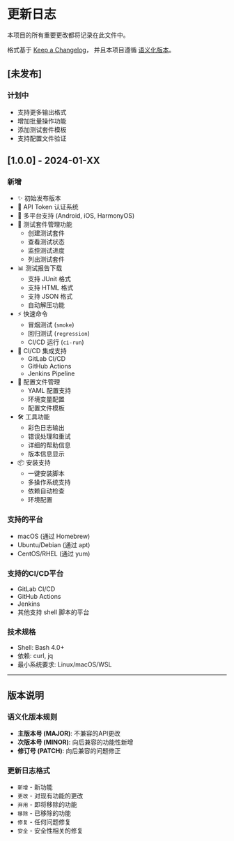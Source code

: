 # 更新日志

本项目的所有重要更改都将记录在此文件中。

格式基于 [Keep a Changelog](https://keepachangelog.com/zh-CN/1.0.0/)，
并且本项目遵循 [语义化版本](https://semver.org/spec/v2.0.0.html)。

## [未发布]

### 计划中
- 支持更多输出格式
- 增加批量操作功能
- 添加测试套件模板
- 支持配置文件验证

## [1.0.0] - 2024-01-XX

### 新增
- ✨ 初始发布版本
- 🔐 API Token 认证系统
- 📱 多平台支持 (Android, iOS, HarmonyOS)
- 🧪 测试套件管理功能
  - 创建测试套件
  - 查看测试状态
  - 监控测试进度
  - 列出测试套件
- 📊 测试报告下载
  - 支持 JUnit 格式
  - 支持 HTML 格式
  - 支持 JSON 格式
  - 自动解压功能
- ⚡ 快速命令
  - 冒烟测试 (`smoke`)
  - 回归测试 (`regression`)
  - CI/CD 运行 (`ci-run`)
- 🔄 CI/CD 集成支持
  - GitLab CI/CD
  - GitHub Actions
  - Jenkins Pipeline
- 📁 配置文件管理
  - YAML 配置支持
  - 环境变量配置
  - 配置文件模板
- 🛠️ 工具功能
  - 彩色日志输出
  - 错误处理和重试
  - 详细的帮助信息
  - 版本信息显示
- 📦 安装支持
  - 一键安装脚本
  - 多操作系统支持
  - 依赖自动检查
  - 环境配置

### 支持的平台
- macOS (通过 Homebrew)
- Ubuntu/Debian (通过 apt)
- CentOS/RHEL (通过 yum)

### 支持的CI/CD平台
- GitLab CI/CD
- GitHub Actions
- Jenkins
- 其他支持 shell 脚本的平台

### 技术规格
- Shell: Bash 4.0+
- 依赖: curl, jq
- 最小系统要求: Linux/macOS/WSL

---

## 版本说明

### 语义化版本规则
- **主版本号 (MAJOR)**: 不兼容的API更改
- **次版本号 (MINOR)**: 向后兼容的功能性新增
- **修订号 (PATCH)**: 向后兼容的问题修正

### 更新日志格式
- `新增` - 新功能
- `更改` - 对现有功能的更改
- `弃用` - 即将移除的功能
- `移除` - 已移除的功能
- `修复` - 任何问题修复
- `安全` - 安全性相关的修复 
